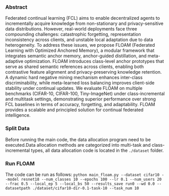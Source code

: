 ### Abstract
Federated continual learning (FCL) aims to enable decentralized agents to incrementally acquire knowledge from non-stationary and privacy-sensitive data distributions. However, real-world deployments face three compounding challenges: catastrophic forgetting, representation inconsistency across clients, and unstable local adaptation due to data heterogeneity. To address these issues, we propose FLOAM (Federated Learning with Optimized Anchored Memory), a modular framework that integrates semantic anchor memory, anchor-guided distillation, and meta-adaptive optimization. FLOAM introduces class-level anchor prototypes that serve as shared semantic references across clients, enabling both contrastive feature alignment and privacy-preserving knowledge retention. A dynamic hard negative mining mechanism enhances inter-class discriminability, while meta-learned loss balancing improves client-side stability under continual updates. We evaluate FLOAM on multiple benchmarks (CIFAR-10, CIFAR-100, Tiny-ImageNet) under class-incremental and multitask settings, demonstrating superior performance over strong FCL baselines in terms of accuracy, forgetting, and adaptability. FLOAM provides a scalable and principled solution for continual federated intelligence.

### Split Data
Before running the main code, the data allocation program need to be executed.Data allocation methods are categorized into multi-task and class-incremental types, all data allocation code is located in the `./dataset` folder.

### Run FLOAM
The code can be run as follows:
`python main_floam.py --dataset cifar10 --model resnet18 --num_classes 10 --epochs 100 --lr 0.1 --num_users 20 --frac 0.5 --local_ep 5 --local_bs 50 --results_save run0 --wd 0.0 --datasetpath ./dataset/cifar10-dir-0.1-task-10 --task_num 10`
